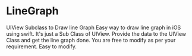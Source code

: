# LineGraph
UIView Subclass to Draw line Graph
Easy way to draw line graph in iOS using swift.
It's just a Sub Class of UIView. Provide the data to the UIView Class and get the line graph done.
You are free to modify as per your requirement. Easy to modify.
